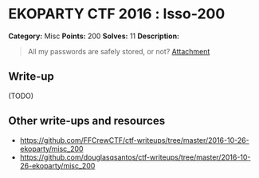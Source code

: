 # EKOPARTY CTF 2016 : lsso-200

**Category:** Misc
**Points:** 200
**Solves:** 11
**Description:**

> All my passwords are safely stored, or not?
> [Attachment](misc200.zip)

## Write-up

(TODO)

## Other write-ups and resources

* https://github.com/FFCrewCTF/ctf-writeups/tree/master/2016-10-26-ekoparty/misc_200
* https://github.com/douglasqsantos/ctf-writeups/tree/master/2016-10-26-ekoparty/misc_200 

